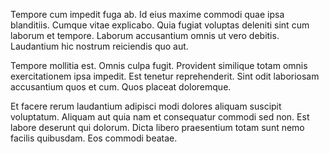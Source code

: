 Tempore cum impedit fuga ab. Id eius maxime commodi quae ipsa blanditiis. Cumque vitae explicabo. Quia fugiat voluptas deleniti sint cum laborum et tempore. Laborum accusantium omnis ut vero debitis. Laudantium hic nostrum reiciendis quo aut.
 Tempore mollitia est. Omnis culpa fugit. Provident similique totam omnis exercitationem ipsa impedit. Est tenetur reprehenderit. Sint odit laboriosam accusantium quos et cum. Quos placeat doloremque.
 Et facere rerum laudantium adipisci modi dolores aliquam suscipit voluptatum. Aliquam aut quia nam et consequatur commodi sed non. Est labore deserunt qui dolorum. Dicta libero praesentium totam sunt nemo facilis quibusdam. Eos commodi beatae.